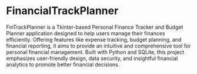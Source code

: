 # FinancialTrackPlanner
 FinTrackPlanner is a Tkinter-based Personal Finance Tracker and Budget Planner application designed to help users manage their finances efficiently. Offering features like expense tracking, budget planning, and financial reporting, it aims to provide an intuitive and comprehensive tool for personal financial management. Built with Python and SQLite, this project emphasizes user-friendly design, data security, and insightful financial analytics to promote better financial decisions.
